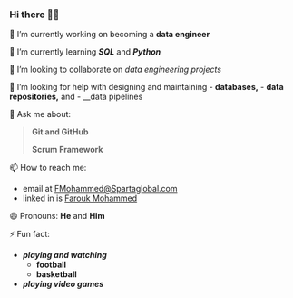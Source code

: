 ### Hi there 👋🏾

🔭 I’m currently working on becoming a __data engineer__

🌱 I’m currently learning ___SQL___ and **_Python_**

👯 I’m looking to collaborate on _data engineering projects_

🤔 I’m looking for help with designing and maintaining
        - __databases,__
        - __data repositories,__ and
        - __data pipelines

💬 Ask me about: 
> __Git and GitHub__
> 
> __Scrum Framework__

📫 How to reach me:  
- email at [FMohammed@Spartaglobal.com](mailto://FMohammed@Spartaglobal.com)
- linked in is [Farouk Mohammed](https://www.linkedin.com/in/farouk-mohammed-1a4b8720a)


😄 Pronouns: __He__ and __Him__

⚡ Fun fact: 
   - ___playing and watching___
       -  __football__
       -  __basketball__
   - ___playing video games___
